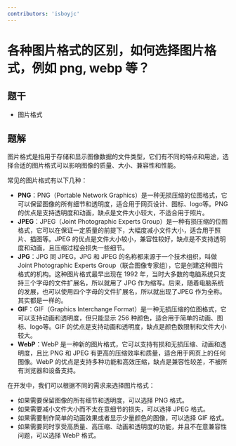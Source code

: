 ```yaml
---
contributors: 'isboyjc'
---
```


# 各种图片格式的区别，如何选择图片格式，例如 png, webp 等？


## 题干

- 图片格式



## 题解

<!-- ::: details 点我查看题解 -->

图片格式是指用于存储和显示图像数据的文件类型，它们有不同的特点和用途，选择合适的图片格式可以影响图像的质量、大小、兼容性和性能。

常见的图片格式有以下几种：

- **PNG**：PNG（Portable Network Graphics）是一种无损压缩的位图格式，它可以保留图像的所有细节和透明度，适合用于网页设计、图标、logo等。PNG 的优点是支持透明度和动画，缺点是文件大小较大，不适合用于照片。
- **JPEG**：JPEG（Joint Photographic Experts Group）是一种有损压缩的位图格式，它可以在保证一定质量的前提下，大幅度减小文件大小，适合用于照片、插图等。JPEG 的优点是文件大小较小，兼容性较好，缺点是不支持透明度和动画，且压缩过程会损失一些细节。
- **JPG**：JPG 同 JPEG，JPG 和 JPEG 的名称都来源于一个技术组织，叫做 Joint Photographic Experts Group（联合图像专家组），它是创建这种图片格式的机构。这种图片格式最早出现在 1992 年，当时大多数的电脑系统只支持三个字母的文件扩展名，所以就用了 JPG 作为缩写。后来，随着电脑系统的发展，也可以使用四个字母的文件扩展名，所以就出现了JPEG 作为全称。其实都是一样的。
- **GIF**：GIF（Graphics Interchange Format）是一种无损压缩的位图格式，它可以支持动画和透明度，但只能显示 256 种颜色，适合用于简单的动画、图标、logo等。GIF 的优点是支持动画和透明度，缺点是颜色数限制和文件大小较大。
- **WebP**：WebP 是一种新的图片格式，它可以支持有损和无损压缩、动画和透明度，且比 PNG 和 JPEG 有更高的压缩效率和质量，适合用于网页上的任何图像。WebP 的优点是支持多种功能和高效压缩，缺点是兼容性较差，不被所有浏览器和设备支持。

在开发中，我们可以根据不同的需求来选择图片格式：

- 如果需要保留图像的所有细节和透明度，可以选择 PNG 格式。
- 如果需要减小文件大小而不太在意细节的损失，可以选择 JPEG 格式。
- 如果需要制作简单的动画效果或者显示少量颜色的图像，可以选择 GIF 格式。
- 如果需要同时享受高质量、高压缩、动画和透明度的功能，并且不在意兼容性问题，可以选择 WebP 格式。


<!-- ::: -->


